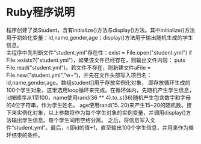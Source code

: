 # Ruby程序说明
程序创建了类Student，含有initialize()方法与display()方法。其中initialize()方法用于初始化变量：id,name,gender,age；display()方法用于输出随机生成的学生信息。<br>
主程序中先判断文件“student.yml”存在性：exist =  File.open("student.yml") if File::exists?("student.yml")，如果该文件已经存在，则输出文件内容：
puts File.read("student.yml")。若文件不存在，则新建文件aFile = File.new("student.yml","w+")，并先在文件头部写入项目名：id,name,gender,age。数组student[]用于存放实例化对象，
即存放循环生成的100个学生对象，这里选用loop循环来完成。在循环体内，先随机产生学生信息，id按顺序从1至100，name使用rand(36 ** 4).to_s(36)随机产生包含数字和字母的4位字符串，作为学生姓名。
age使用rand(15..20)来产生15~20的随机数。接下来实例化对象，以上参数将作为每个学生对象的实例变量，并调用display()方法输出学生信息。每个学生间用空格分离。
之后，将信息写入文件“student.yml”。最后，n即id的值+1，直至输出100个学生信息，并用来作为循环结束的条件。
